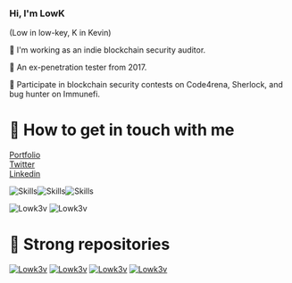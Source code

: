 <!--
**lowk3v/lowk3v** is a ✨ _special_ ✨ repository because its `README.md` (this file) appears on your GitHub profile.

Here are some ideas to get you started:

- 🔭 I’m currently working on ...
- 🌱 I’m currently learning ...
- 👯 I’m looking to collaborate on ...
- 🤔 I’m looking for help with ...
- 💬 Ask me about ...
- 📫 How to reach me: ...
- 😄 Pronouns: ...
- ⚡ Fun fact: ...
<-- 
Readme Card: https://github.com/anuraghazra/github-readme-stats/blob/master/themes/README.md 
Badge: https://shields.io/category/social
Visitor: https://visitor-badge.glitch.me
Emoji: https://gist.github.com/rxaviers/7360908
-->

### Hi, I'm LowK
(Low in low-key, K in Kevin)

👯 I'm working as an indie blockchain security auditor. 

🔭 An ex-penetration tester from 2017.

👯 Participate in blockchain security contests on Code4rena, Sherlock, and bug hunter on Immunefi.

# :dolphin: How to get in touch with me

[Portfolio](https://lowk.me)  
[Twitter](https://twitter.com/LowK3v)  
[Linkedin](https://www.linkedin.com/in/Lowk3v) 

![Skills](https://img.shields.io/badge/Skills-Audit-blue)![Skills](https://img.shields.io/badge/-Code-success)![Skills](https://img.shields.io/badge/-Security-red)

![Lowk3v](https://github-readme-stats.vercel.app/api?username=lowk3v&show_icons=true&theme=gotham&count_private=true)
![Lowk3v](https://github-readme-stats.vercel.app/api/top-langs/?username=lowk3v&hide=php,javqascript,css,html,scss,c,tcl,asp&show_icons=true&count_private=true&theme=gotham&layout=compact&langs_count=8)

# :dog: Strong repositories

[![Lowk3v](https://github-readme-stats.vercel.app/api/pin/?username=lowk3v&repo=lowk-me&theme=react)](https://github.com/lowk3v/lowk-me)
[![Lowk3v](https://github-readme-stats.vercel.app/api/pin/?username=lowk3v&repo=foundry-audit-template&theme=react)](https://github.com/lowk3v/foundry-audit-template)
[![Lowk3v](https://github-readme-stats.vercel.app/api/pin/?username=lowk3v&repo=dapp-scaffold&theme=react)](https://github.com/lowk3v/dapp-scaffold)
[![Lowk3v](https://github-readme-stats.vercel.app/api/pin/?username=lowk3v&repo=hacks&theme=react)](https://github.com/lowk3v/hacks)
 
